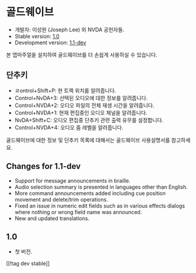 # 골드웨이브 #

* 개발자: 이성원 (Joseph Lee) 외 NVDA 공헌자들.
* Stable version: [1.0][1]
* Development version: [1.1-dev][2]

본 앱마주얼을 설치하여 골드웨이브를 더 손쉽게 사용하실 수 있습니다.

## 단추키 ##

* ㄹontrol+Shift+P: 현 트랙 위치를 알려줍니다.
* Control+NvDA+3: 선택된 오디오에 대한 정보를 알려줍니다.
* Control+NVDA+2: 오디오 파일의 전체 재생 시간을 알려줍니다.
* Control+NVDA+1: 현재 편집중인 오디오 체널을 알려줍니다.
* NvDA+Shift+C: 오디오 편집중 단추키 관련 출력 유무를 설정합니다.
* Control+NVDA+4: 오디오 줌 레벨을 알려줍니다.

골드웨이브에 대한 정보 및 단추키 목록에 대해서는 골드웨이브 사용설명서를 참고하세요.

## Changes for 1.1-dev ##

* Support for message announcements in braille.
* Audio selection summary is presented in languages other than English.
* More command announcements added including cue position movement and
  delete/trim operations.
* Fixed an issue in numeric edit fields such as in various effects dialogs
  where nothing or wrong field name was announced.
* New and updated translations.

## 1.0 ##

* 첫 버전.

[[!tag dev stable]]

[1]: http://addons.nvda-project.org/files/get.php?file=gwv

[2]: http://addons.nvda-project.org/files/get.php?file=gwv-dev
